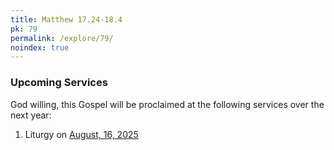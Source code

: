 ```yaml
---
title: Matthew 17.24-18.4
pk: 79
permalink: /explore/79/
noindex: true
---
```


### Upcoming Services

God willing, this Gospel will be proclaimed at the following services over the next year:


1. Liturgy on [August, 16, 2025](https://orthocal.info/readings/gregorian/2025/08/16/)
